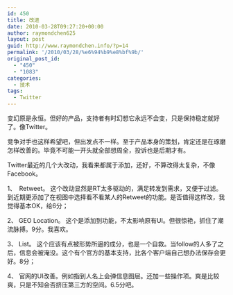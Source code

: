 ```yaml
---
id: 450
title: 改进
date: 2010-03-28T09:27:20+00:00
author: raymondchen625
layout: post
guid: http://www.raymondchen.info/?p=14
permalink: '/2010/03/28/%e6%94%b9%e8%bf%9b/'
original_post_id:
  - "450"
  - "1083"
categories:
  - 技术
tags:
  - Twitter
---
```

变幻原是永恒。但好的产品，支持者有时幻想它永远不会变，只是保持稳定就好了。像Twitter。

竞争对手也这样希望吧，但出发点不一样。至于产品本身的策划，肯定还是在琢磨怎样改善的。毕竟不可能一开头就全部想周全，投诉也是后期才有。

Twitter最近的几个大改动，我看来都属于添加，还好，不算改得太复杂，不像Facebook。

1、  Retweet。 这个改动显然是RT太多驱动的，满足转发到需求，又便于过滤。到近期更添加了在视图中选择看不看某人的Retweet的功能。是否值得这样改，我觉得基本OK，给6分；

2、 GEO Location。 这个是添加到功能，不太影响原有UI。但很惊艳，抓住了潮流脉搏。9分。我喜欢。

3、 List。 这个应该有点被形势所逼的成分，也是一个自救。当follow的人多了之后，信息会被淹没。这个有个官方的基本支持，比各个客户端自己想办法保存会更好。8分；

4、 官网的UI改善。例如指到人名上会弹信息图层。还加一些操作项。爽是比较爽，只是不知会否挤压第三方的空间。6.5分吧。